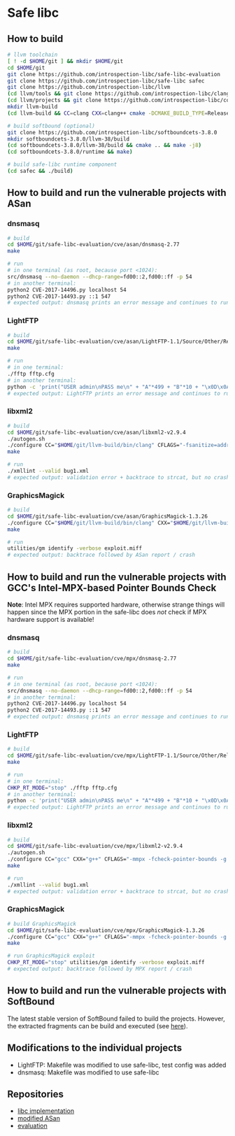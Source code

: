 Safe libc
=========

How to build
------------

```sh
# llvm toolchain
[ ! -d $HOME/git ] && mkdir $HOME/git
cd $HOME/git
git clone https://github.com/introspection-libc/safe-libc-evaluation
git clone https://github.com/introspection-libc/safe-libc safec
git clone https://github.com/introspection-libc/llvm
(cd llvm/tools && git clone https://github.com/introspection-libc/clang)
(cd llvm/projects && git clone https://github.com/introspection-libc/compiler-rt)
mkdir llvm-build
(cd llvm-build && CC=clang CXX=clang++ cmake -DCMAKE_BUILD_TYPE=Release -DLLVM_ENABLE_ASSERTIONS=ON -DLLVM_TARGETS_TO_BUILD=X86 ~/git/llvm && make)

# build softbound (optional)
git clone https://github.com/introspection-libc/softboundcets-3.8.0
mkdir softboundcets-3.8.0/llvm-38/build
(cd softboundcets-3.8.0/llvm-38/build && cmake .. && make -j8)
(cd softboundcets-3.8.0/runtime && make)

# build safe-libc runtime component
(cd safec && ./build)
```

How to build and run the vulnerable projects with ASan
------------------------------------------------------

### dnsmasq
```sh
# build
cd $HOME/git/safe-libc-evaluation/cve/asan/dnsmasq-2.77
make

# run
# in one terminal (as root, because port <1024):
src/dnsmasq --no-daemon --dhcp-range=fd00::2,fd00::ff -p 54
# in another terminal:
python2 CVE-2017-14496.py localhost 54
python2 CVE-2017-14493.py ::1 547
# expected output: dnsmasq prints an error message and continues to run
```

### LightFTP
```sh
# build
cd $HOME/git/safe-libc-evaluation/cve/asan/LightFTP-1.1/Source/Other/Release
make

# run
# in one terminal:
./fftp fftp.cfg
# in another terminal:
python -c 'print("USER admin\nPASS me\n" + "A"*499 + "B"*10 + "\x0D\x0A")' | ncat 127.0.0.1 9999
# expected output: LightFTP prints an error message and continues to run
```

### libxml2
```sh
# build
cd $HOME/git/safe-libc-evaluation/cve/asan/libxml2-v2.9.4
./autogen.sh
./configure CC="$HOME/git/llvm-build/bin/clang" CFLAGS="-fsanitize=address -fno-common -g -O3 -include $HOME/git/safec/libc.h" LDFLAGS="-fsanitize=address -fno-common -g -O3 -Wl,-E" LIBS="$HOME/git/safec/libc-asan.o"
make

# run
./xmllint --valid bug1.xml
# expected output: validation error + backtrace to strcat, but no crash
```

### GraphicsMagick
```sh
# build
cd $HOME/git/safe-libc-evaluation/cve/asan/GraphicsMagick-1.3.26
./configure CC="$HOME/git/llvm-build/bin/clang" CXX="$HOME/git/llvm-build/bin/clang++" CFLAGS="-fsanitize=address -fno-common -g -O3 -include $HOME/git/safec/libc.h" CXXFLAGS="-fsanitize=address -fno-common -g -O3 -include $HOME/git/safec/libc.h" LDFLAGS="-fsanitize=address -fno-common -g -O3 -Wl,-E" LIBS="$HOME/git/safec/libc-asan.o"
make

# run
utilities/gm identify -verbose exploit.miff
# expected output: backtrace followed by ASan report / crash
```

How to build and run the vulnerable projects with GCC's Intel-MPX-based Pointer Bounds Check
--------------------------------------------------------------------------------------------

**Note**: Intel MPX requires supported hardware, otherwise strange things will happen since the MPX portion in the safe-libc does *not* check if MPX hardware support is available!

### dnsmasq
```sh
# build
cd $HOME/git/safe-libc-evaluation/cve/mpx/dnsmasq-2.77
make

# run
# in one terminal (as root, because port <1024):
src/dnsmasq --no-daemon --dhcp-range=fd00::2,fd00::ff -p 54
# in another terminal:
python2 CVE-2017-14496.py localhost 54
python2 CVE-2017-14493.py ::1 547
# expected output: dnsmasq prints an error message and continues to run
```

### LightFTP
```sh
# build
cd $HOME/git/safe-libc-evaluation/cve/mpx/LightFTP-1.1/Source/Other/Release
make

# run
# in one terminal:
CHKP_RT_MODE="stop" ./fftp fftp.cfg
# in another terminal:
python -c 'print("USER admin\nPASS me\n" + "A"*499 + "B"*10 + "\x0D\x0A")' | ncat 127.0.0.1 9999
# expected output: LightFTP prints an error message and continues to run
```

### libxml2
```sh
# build
cd $HOME/git/safe-libc-evaluation/cve/mpx/libxml2-v2.9.4
./autogen.sh
./configure CC="gcc" CXX="g++" CFLAGS="-mmpx -fcheck-pointer-bounds -g -O3 -include $HOME/git/safec/libc.h" CXXFLAGS="-mmpx -fcheck-pointer-bounds -g -O3 -include $HOME/git/safec/libc.h" LDFLAGS="-lmpx -lmpxwrappers -O3 -D_FORTIFY_SOURCE=0 -Wl,-E" LIBS="$HOME/git/safec/libc-mpx.o $HOME/git/safec/mpx.o"
make

# run
./xmllint --valid bug1.xml
# expected output: validation error + backtrace to strcat, but no crash
```


### GraphicsMagick
```sh
# build GraphicsMagick
cd $HOME/git/safe-libc-evaluation/cve/mpx/GraphicsMagick-1.3.26
./configure CC="gcc" CXX="g++" CFLAGS="-mmpx -fcheck-pointer-bounds -g -O3 -include $HOME/git/safec/libc.h" CXXFLAGS="-mmpx -fcheck-pointer-bounds -g -O3 -include $HOME/git/safec/libc.h" LDFLAGS="-lmpx -lmpxwrappers -O3 -D_FORTIFY_SOURCE=0 -Wl,-E" LIBS="$HOME/git/safec/libc-mpx.o $HOME/git/safec/mpx.o"
make

# run GraphicsMagick exploit
CHKP_RT_MODE="stop" utilities/gm identify -verbose exploit.miff
# expected output: backtrace followed by MPX report / crash
```

How to build and run the vulnerable projects with SoftBound
-----------------------------------------------------------
The latest stable version of SoftBound failed to build the projects.
However, the extracted fragments can be build and executed (see [here](https://github.com/introspection-libc/safe-libc-evaluation/tree/master/cve-extracted-fragments)).

Modifications to the individual projects
----------------------------------------

- LightFTP: Makefile was modified to use safe-libc, test config was added
- dnsmasq: Makefile was modified to use safe-libc

Repositories
------------

- [libc implementation](https://github.com/introspection-libc/safe-libc)
- [modified ASan](https://github.com/introspection-libc/compiler-rt)
- [evaluation](https://github.com/introspection-libc/safe-libc-evaluation)
